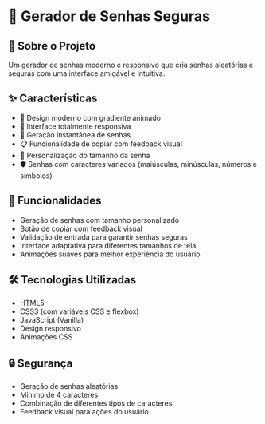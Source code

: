 # 🔐 Gerador de Senhas Seguras

## 📝 Sobre o Projeto
Um gerador de senhas moderno e responsivo que cria senhas aleatórias e seguras com uma interface amigável e intuitiva.

## ✨ Características
- 🎨 Design moderno com gradiente animado
- 📱 Interface totalmente responsiva
- 🔄 Geração instantânea de senhas
- 📋 Funcionalidade de copiar com feedback visual
- 🎯 Personalização do tamanho da senha
- 🛡️ Senhas com caracteres variados (maiúsculas, minúsculas, números e símbolos)

## 🎯 Funcionalidades
- Geração de senhas com tamanho personalizado
- Botão de copiar com feedback visual
- Validação de entrada para garantir senhas seguras
- Interface adaptativa para diferentes tamanhos de tela
- Animações suaves para melhor experiência do usuário

## 🛠️ Tecnologias Utilizadas
- HTML5
- CSS3 (com variáveis CSS e flexbox)
- JavaScript (Vanilla)
- Design responsivo
- Animações CSS

## 🔒 Segurança
- Geração de senhas aleatórias
- Mínimo de 4 caracteres
- Combinação de diferentes tipos de caracteres
- Feedback visual para ações do usuário

